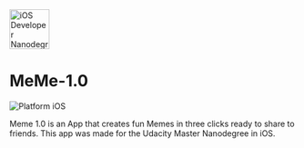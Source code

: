<img src="https://s3-us-west-1.amazonaws.com/udacity-content/degrees/catalog-images/nd003.png" alt="iOS Developer Nanodegree logo" height="70" >

# MeMe-1.0

![Platform iOS](https://img.shields.io/badge/nanodegree-iOS-blue.svg)

Meme 1.0 is an App that creates fun Memes in three clicks ready to share to friends.
This app was made for the Udacity Master Nanodegree in iOS.